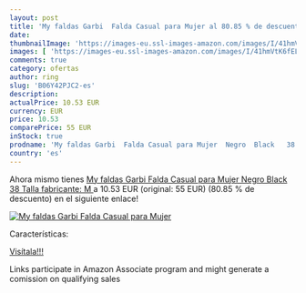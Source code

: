 ```yaml
---
layout: post
title: 'My faldas Garbi  Falda Casual para Mujer al 80.85 % de descuento'
date: 
thumbnailImage: 'https://images-eu.ssl-images-amazon.com/images/I/41hmVtK6fEL._SL200_.jpg'
images: [ 'https://images-eu.ssl-images-amazon.com/images/I/41hmVtK6fEL._SL200_.jpg' ]
comments: true
category: ofertas
author: ring
slug: 'B06Y42PJC2-es'
description:
actualPrice: 10.53 EUR
currency: EUR
price: 10.53
comparePrice: 55 EUR
inStock: true
prodname: 'My faldas Garbi  Falda Casual para Mujer  Negro  Black   38  Talla fabricante: M '
country: 'es'
---
```


Ahora mismo tienes [My faldas Garbi  Falda Casual para Mujer  Negro  Black   38  Talla fabricante: M ](https://www.amazon.es/dp/B06Y42PJC2/?tag=tolees-21) a 10.53 EUR (original: 55 EUR) (80.85 %  de descuento) en el siguiente enlace!

[![My faldas Garbi  Falda Casual para Mujer](https://images-eu.ssl-images-amazon.com/images/I/41hmVtK6fEL._SL200_.jpg)](https://www.amazon.es/dp/B06Y42PJC2/?tag=tolees-21)

Características:


[Visítala!!!](https://www.amazon.es/dp/B06Y42PJC2/?tag=tolees-21)

Links participate in Amazon Associate program and might generate a comission on qualifying sales
